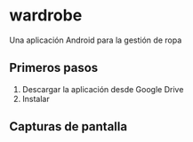 # wardrobe

Una aplicación Android para la gestión de ropa

## Primeros pasos

1. Descargar la aplicación desde Google Drive
2. Instalar

## Capturas de pantalla 
